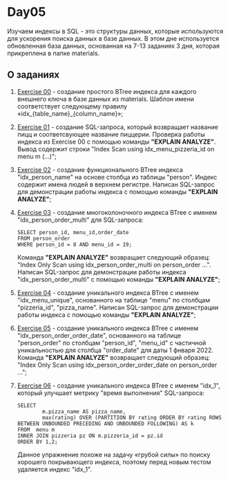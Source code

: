 # Day05

Изучаем индексы в SQL - это структуры данных, которые используются для ускорения поиска данных в базе данных. В этом дне используется обновленная база данных, основанная на 7-13 заданиях 3 дня, которая прикреплена в папке materials.

## О заданиях

1. [Exercise 00](https://github.com/Shyrasya/SQL-Bootcamp/tree/main/SQL_beginner.Day05/src/ex00) - 
создание простого BTree индекса для каждого внешнего ключа в базе данных из materials. Шаблон имени соответствует следующему правилу «idx_{table_name}_{column_name}»;

2. [Exercise 01](https://github.com/Shyrasya/SQL-Bootcamp/tree/main/SQL_beginner.Day05/src/ex01) - 
создание SQL-запроса, который возвращает название пицц и соответсвующее название пиццерии. Проверка работы индекса из Exercise 00 с помощью команды **"EXPLAIN ANALYZE"**. Вывод содержит строки "Index Scan using idx_menu_pizzeria_id on menu m  (...)";

3. [Exercise 02](https://github.com/Shyrasya/SQL-Bootcamp/tree/main/SQL_beginner.Day05/src/ex02) - создание функционального BTree индекса "idx_person_name" на основе столбца из таблицы "person". Индекс содержит имена людей в верхнем регистре. Написан SQL-запрос для демонстрации работы индекса с помощью команды **"EXPLAIN ANALYZE"**;

4. [Exercise 03](https://github.com/Shyrasya/SQL-Bootcamp/tree/main/SQL_beginner.Day05/src/ex03) - создание многоколоночного индекса BTree с именем "idx_person_order_multi" для SQL-запроса:
	```
	SELECT person_id, menu_id,order_date
	FROM person_order
	WHERE person_id = 8 AND menu_id = 19;
	```

	Команда **"EXPLAIN ANALYZE"** возвращает следующий образец:
	"Index Only Scan using idx_person_order_multi on person_order ...". Написан SQL-запрос для демонстрации работы индекса "idx_person_order_multi" с помощью команды **"EXPLAIN ANALYZE"**;

5. [Exercise 04](https://github.com/Shyrasya/SQL-Bootcamp/tree/main/SQL_beginner.Day05/src/ex04) - создание уникального индекса BTree с именем "idx_menu_unique", основанного на таблице "menu" по столбцам "pizzeria_id", "pizza_name". Написан SQL-запрос для демонстрации работы индекса с помощью команды **"EXPLAIN ANALYZE"**;

6. [Exercise 05](https://github.com/Shyrasya/SQL-Bootcamp/tree/main/SQL_beginner.Day05/src/ex05) - создание уникального индекса BTree с именем "idx_person_order_order_date", основанного на таблице "person_order" по столбцам "person_id", "menu_id" с частичной уникальностью для столбца "order_date" для даты 1 фнваря 2022. Команда **"EXPLAIN ANALYZE"** возвращает следующий образец:
"Index Only Scan using idx_person_order_order_date on person_order ...";

7. [Exercise 06](https://github.com/Shyrasya/SQL-Bootcamp/tree/main/SQL_beginner.Day05/src/ex06) - создание уникального индекса BTree с именем "idx_1", который улучшает метрику "время выполнения" SQL-запроса:
	```
	SELECT
			m.pizza_name AS pizza_name,
			max(rating) OVER (PARTITION BY rating ORDER BY rating ROWS BETWEEN UNBOUNDED PRECEDING AND UNBOUNDED FOLLOWING) AS k
	FROM  menu m
	INNER JOIN pizzeria pz ON m.pizzeria_id = pz.id
	ORDER BY 1,2;
	```
	Данное упражнение похоже на задачу «грубой силы» по поиску хорошего покрывающего индекса, поэтому перед новым тестом удаляется индекс "idx_1".
